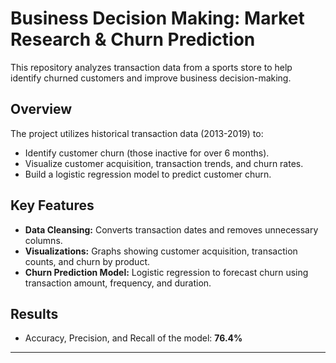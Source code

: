 # Business Decision Making: Market Research & Churn Prediction

This repository analyzes transaction data from a sports store to help identify churned customers and improve business decision-making.

## Overview

The project utilizes historical transaction data (2013-2019) to:
- Identify customer churn (those inactive for over 6 months).
- Visualize customer acquisition, transaction trends, and churn rates.
- Build a logistic regression model to predict customer churn.

## Key Features
- **Data Cleansing:** Converts transaction dates and removes unnecessary columns.
- **Visualizations:** Graphs showing customer acquisition, transaction counts, and churn by product.
- **Churn Prediction Model:** Logistic regression to forecast churn using transaction amount, frequency, and duration.

## Results
- Accuracy, Precision, and Recall of the model: **76.4%**

---
